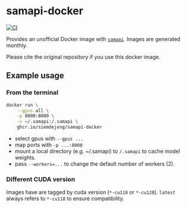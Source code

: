 # samapi-docker
[![CI](https://github.com/siemdejong/samapi-docker/actions/workflows/ci.yaml/badge.svg)](https://github.com/siemdejong/samapi-docker/actions/workflows/ci.yaml)

Provides an unofficial Docker image with [`samapi`](https://github.com/ksugar/samapi).
Images are generated monthly.

Please cite the original repository if you use this docker image.

## Example usage

### From the terminal

```sh
docker run \
    --gpus all \
    -p 8000:8000 \
    -v ~/.samapi:/.samapi \
    ghcr.io/siemdejong/samapi-docker
```
- select gpus with `--gpus ...`
- map ports with `-p ...:8000`
- mount a local directory (e.g. ~/.samapi) to `/.samapi` to cache model weights.
- pass `--workers=...` to change the default number of workers (2).

### Different CUDA version
Images have are tagged by cuda version (`*-cu118` or `*-cu128`).
`latest` always refers to `*-cu118` to ensure compatibility.
